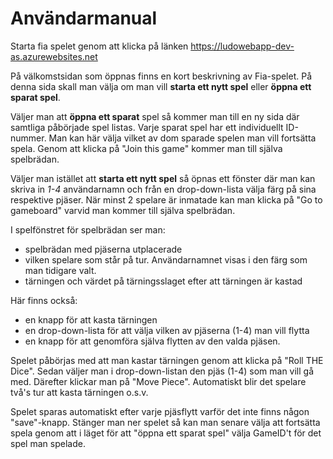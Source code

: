 # Användarmanual

Starta fia spelet genom att klicka på länken https://ludowebapp-dev-as.azurewebsites.net

På välkomstsidan som öppnas finns en kort beskrivning av Fia-spelet. På denna sida skall man välja om man vill **starta ett nytt spel** eller **öppna ett sparat spel**.

Väljer man att **öppna ett sparat** spel så kommer man till en ny sida där samtliga påbörjade spel listas. Varje sparat spel har ett individuellt ID-nummer. Man kan här välja vilket av dom sparade spelen man vill fortsätta spela. Genom att klicka på "Join this game" kommer man till själva spelbrädan.

Väljer man istället att **starta ett nytt spel** så öpnas ett fönster där man kan skriva in *1-4* användarnamn och från en drop-down-lista välja färg på sina respektive pjäser. När minst 2 spelare är inmatade kan man klicka på "Go to gameboard" varvid man kommer till själva spelbrädan.

I spelfönstret för spelbrädan ser man:
- spelbrädan med pjäserna utplacerade
- vilken spelare som står på tur. Användarnamnet visas i den färg som man tidigare valt.
- tärningen och värdet på tärningsslaget efter att tärningen är kastad

Här finns också:
- en knapp för att kasta tärningen
- en drop-down-lista för att välja vilken av pjäserna (1-4) man vill flytta
- en knapp för att genomföra själva flytten av den valda pjäsen.

Spelet påbörjas med att man kastar tärningen genom att klicka på "Roll THE Dice". Sedan väljer man i drop-down-listan den pjäs (1-4) som man vill gå med. Därefter klickar man på "Move Piece".
Automatiskt blir det spelare två's tur att kasta tärningen o.s.v.

Spelet sparas automatiskt efter varje pjäsflytt varför det inte finns någon "save"-knapp. Stänger man ner spelet så kan man senare välja att fortsätta spela genom att i läget för att "öppna ett sparat spel" välja GameID't för det spel man spelade.
